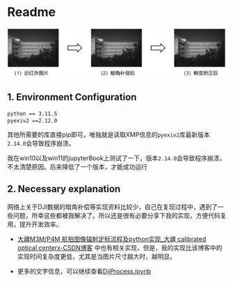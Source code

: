 # Readme

![im](https://github.com/Kiumb1223/img_store/blob/master/Dji_DataProcess.png)

## 1. Environment Configuration

```
python == 3.11.5 
pyexiv2 ==2.12.0
```

其他所需要的库直接pip即可，唯独就是读取XMP信息的`pyexiv2`库最新版本`2.14.0`会导致程序崩溃。

我在win10以及win11的jupyterBook上测试了一下，版本`2.14.0`会导致程序崩溃，不太清楚原因。后来降低了一个版本，才能成功运行

## 2. Necessary explanation

网络上关于DJI数据的暗角补偿等实现资料比较少，自己在复现过程中，遇到了一些问题，所幸这些都被我解决了。所以还是很有必要分享下我的实现，方便代码复用，提升开发效率。

* [大疆M3M/P4M 航拍图像辐射定标流程及python实现_大疆 calibrated optical centerx-CSDN博客](https://blog.csdn.net/weixin_43080939/article/details/129757681) 中也有相关实现，但是，我的实现比该博客中的实现时间复杂度更低，尤其是当图片尺寸越大时，越明显。

- 更多的文字信息，可以继续查看[DjiProcess.ipynb](DjiProcess.ipynb)
